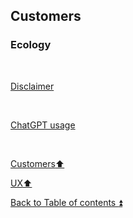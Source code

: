 ## Customers  

### Ecology

<p><br></p> 

[Disclaimer](../DISCLAIMER.md)

<p><br></p> 

[ChatGPT usage](../CHATGPT_USAGE.md)  

<p><br></p>

[Customers:arrow_up:](customers.md)

[UX:arrow_up:](ux.md)  

[Back to Table of contents :arrow_double_up:](../README.md)